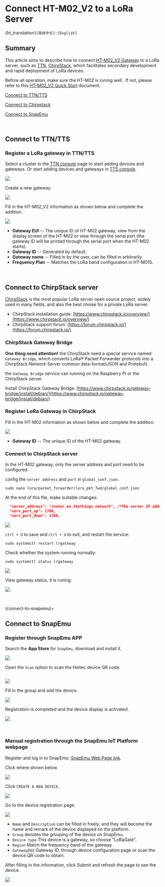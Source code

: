 # Connect HT-M02_V2 to a LoRa Server
{ht_translation}`[简体中文]:[English]`

## Summary

This article aims to describe how to connect [HT-M02_V2 Gateway](https://heltec.org/project/ht-m02-v2/) to a LoRa server, such as [TTN](https://www.thethingsnetwork.org/), [ChirpStack](https://www.chirpstack.io/), which facilitates secondary development and rapid deployment of LoRa devices.

Before all operation, make sure the HT-M02 is runing well . If not, please refer to this [HT-M02_V2 Quick Start](https://docs.heltec.org/en/gateway/ht-m02_v2/quick_start.html) document.

[Connect to TTN/TTS](connect-to-ttn)

[Connect to Chirpstack](connect-to-chirpstack)

[Connect to SnapEmu](connect-to-snapemu)

&nbsp;

## Connect to TTN/TTS

### Register a LoRa gateway in TTN/TTS

Select a cluster in the [TTN console](https://console.thethingsnetwork.org/) page to start adding devices and gateways. Or start adding devices and gateways in [TTS console](https://lora.heltec.org/console).

![](img/connect_to_server/10.png)

Create a new gateway.

![](img/connect_to_server/11.jpg)

Fill in the HT-M02_V2 information as shown below and complete the addition.

![](img/connect_to_server/12.jpg)

- **Gateway EUI** -- The unique ID of HT-M02 gateway, view from the display screen of the HT-M02 or view through the serial port (the gateway ID will be printed through the serial port when the HT-M02 starts).
- **Gateway ID** -- Generated by default.
- **Gateway name** -- Filled in by the user, can be filled in arbitrarily.
- **Frequency Plan** -- Matches the LoRa band configuration in HT-M01S.

&nbsp;

## Connect to ChirpStack server

[ChirpStack](https://www.chirpstack.io/) is the most popular LoRa server open source project, widely used in many fields, and also the best choise for a private LoRa server.

- ChirpStack Installation guide: [https://www.chirpstack.io/overview/](https://www.chirpstack.io/overview/)
- ChirpStack support forum: [https://forum.chirpstack.io/](https://forum.chirpstack.io/)

### ChirpStack Gateway Bridge

**One thing need attention!** the ChirpStack need a special service named `Gateway Bridge`, which converts LoRa® Packet Forwarder protocols into a ChirpStack Network Server common data-format(JSON and Protobuf).

the `Gateway Bridge` service can running on the Raspberry Pi or the ChirpStack server.

Install ChirpStack Gateway Bridge: [https://www.chirpstack.io/gateway-bridge/install/debian/](https://www.chirpstack.io/gateway-bridge/install/debian/)

### Register LoRa Gateway in ChirpStack

Fill in the HT-M02 information as shown below and complete the addition.

![](img/connect_to_server/07.png)

- **Gateway ID** -- The unique ID of the HT-M02 gateway.

### Connect to ChirpStack server

In the HT-M02 gateway, only the server address and port need to be configured.

config the `server address` and `port` in `global_conf.json`:

```shell
sudo nano lora/packet_forwarder/lora_pkt_fwd/global_conf.json
```

At the end of this file, make suitable changes:

```json
  "server_address": "router.eu.thethings.network", /*The server IP address or domain*/
  "serv_port_up": 1700,
  "serv_port_down": 1700,
```

![](img/connect_to_server/01.png)

`ctrl + O` to save and `ctrl + X` to exit, and restart the service:

```shell
sudo systemctl restart lrgateway
```

Check whether the system running normally:

```shell
sudo systemctl status lrgateway
```

![](img/connect_to_server/02.png)

View gateway status, it is runing:

![](img/connect_to_server/08.png)

&nbsp;

(connect-to-snapemu)=
## Connect to SnapEmu

### Register through SnapEmu APP
Search the **App Store** for `SnapEmu`, download and install it.

![](img/connect_to_server/installapp.jpg)


Open the `Scan` option to scan the Heltec device QR code.

``` {Tip} If the device does not have a QR code, click 'Input' for manual registration. For product information you can refer to the corresponding 'Quick Start'.

```

![](img/connect_to_server/scanapp.jpg)


Fill in the group and add the device.

![](img/connect_to_server/addapp.jpg)



Registration is completed and the device display is activated.

![](img/connect_to_server/appcheck.jpg)

&nbsp;

### Manual registration through the SnapEmu IoT Platform webpage
Register and log in to SnapEmu: [SnapEmu Web Page link](platform.snapemu.com).

Click where shown below.

![](img/connect_to_server/platformlog.png)



Click `CREATE A NEW DEVICE`.

![](img/connect_to_server/platformcreate.png)



Go to the device registration page.

![](img/connect_to_server/platformregister.png)

   - `Name` and `Description` can be filled in freely, and they will become the name and remark of the device displayed on the platform. 
   - `Group` denotes the grouping of the device on SnapEmu.
   - `Device type` This device is a gateway, so choose "LoRaGate".
   - `Region` Match the frequency band of the gateway.
   - `GatewayEUI` Gateway ID, through device configuration page or scan the device QR code to obtain.



After filling in the information, click Submit and refresh the page to see the device.

![](img/connect_to_server/platformcreategate.png) 

``` {Tips} If the device shows "unactiveted", it means that the device was not successfully connected. Don't worry, it usually takes some time for the server to respond, please wait a minute and refresh the web page again.
```